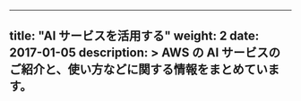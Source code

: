 
---
title: "AI サービスを活用する"
weight: 2
date: 2017-01-05
description: >
  AWS の AI サービスのご紹介と、使い方などに関する情報をまとめています。
---
